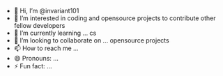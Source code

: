 - 👋 Hi, I’m @invariant101
- 👀 I’m interested in coding and opensource projects to contribute other fellow developers
- 🌱 I’m currently learning ... cs
- 💞️ I’m looking to collaborate on ... opensource projects
- 📫 How to reach me ...
- 😄 Pronouns: ...
- ⚡ Fun fact: ...

<!---
invariant101/invariant101 is a ✨ special ✨ repository because its `README.md` (this file) appears on your GitHub profile.
You can click the Preview link to take a look at your changes.
--->
